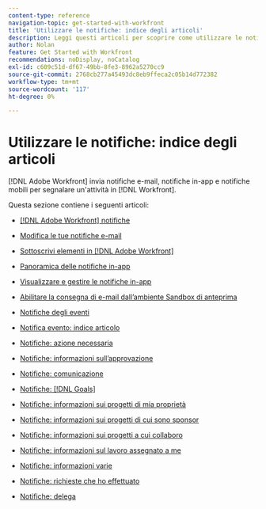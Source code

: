 ```yaml
---
content-type: reference
navigation-topic: get-started-with-workfront
title: 'Utilizzare le notifiche: indice degli articoli'
description: Leggi questi articoli per scoprire come utilizzare le notifiche in Adobe Workfront.
author: Nolan
feature: Get Started with Workfront
recommendations: noDisplay, noCatalog
exl-id: c609c51d-df67-49bb-8fe3-8962a5270cc9
source-git-commit: 2768cb277a45493dc8eb9ffeca2c05b14d772382
workflow-type: tm+mt
source-wordcount: '117'
ht-degree: 0%

---
```


# Utilizzare le notifiche: indice degli articoli

[!DNL Adobe Workfront] invia notifiche e-mail, notifiche in-app e notifiche mobili per segnalare un&#39;attività in [!DNL Workfront].

<!-- Audited: 01/2024 -->

Questa sezione contiene i seguenti articoli:

* [[!DNL Adobe Workfront] notifiche](../../workfront-basics/using-notifications/wf-notifications.md)
* [Modifica le tue notifiche e-mail](../../workfront-basics/using-notifications/activate-or-deactivate-your-own-event-notifications.md)
* [Sottoscrivi elementi in [!DNL Adobe Workfront]](../../workfront-basics/using-notifications/subscribe-to-items-in-workfront.md)
* [Panoramica delle notifiche in-app](../../workfront-basics/using-notifications/in-app-notifications-overview.md)
* [Visualizzare e gestire le notifiche in-app](../../workfront-basics/using-notifications/view-and-manage-in-app-notifications.md)
* [Abilitare la consegna di e-mail dall’ambiente Sandbox di anteprima](../../workfront-basics/using-notifications/enable-delivery-emails-from-preview-sandbox-environment.md)
* [Notifiche degli eventi](../../workfront-basics/using-notifications/event-notifications.md)

  <!--
  <li data-mc-conditions="QuicksilverOrClassic.Draft mode"><a href="../../workfront-basics/using-notifications/opt-out-of-email-notifications.md" class="MCXref xref" xrefformat="{para}">Opt out of email notifications</a> </li>
  -->
* [Notifica evento: indice articolo](/help/quicksilver/workfront-basics/using-notifications/event-notifications-article-index.md)
* [Notifiche: azione necessaria](../../workfront-basics/using-notifications/notifications-action-needed.md)
* [Notifiche: informazioni sull’approvazione](../../workfront-basics/using-notifications/notifications-approval-information.md)
* [Notifiche: comunicazione](../../workfront-basics/using-notifications/notifications-communication.md)
* [Notifiche: [!DNL Goals]](../../workfront-basics/using-notifications/notifications-goals.md)
* [Notifiche: informazioni sui progetti di mia proprietà](../../workfront-basics/using-notifications/notifications-information-about-projects-i-own.md)
* [Notifiche: informazioni sui progetti di cui sono sponsor](../../workfront-basics/using-notifications/notifications-information-about-projects-i-sponsor.md)
* [Notifiche: informazioni sui progetti a cui collaboro](../../workfront-basics/using-notifications/notifications-information-about-projects-im-on.md)
* [Notifiche: informazioni sul lavoro assegnato a me](../../workfront-basics/using-notifications/notifications-information-about-work-assigned-to-me.md)
* [Notifiche: informazioni varie](../../workfront-basics/using-notifications/notifications-misc-information.md)
* [Notifiche: richieste che ho effettuato](../../workfront-basics/using-notifications/notifications-requests-i-have-made.md)
* [Notifiche: delega](../../workfront-basics/using-notifications/notifications-delegation.md)
